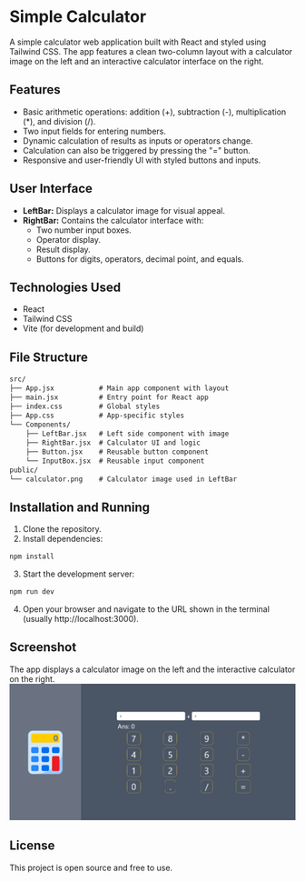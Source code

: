 # Simple Calculator

A simple calculator web application built with React and styled using Tailwind CSS. The app features a clean two-column layout with a calculator image on the left and an interactive calculator interface on the right.

## Features

- Basic arithmetic operations: addition (+), subtraction (-), multiplication (*), and division (/).
- Two input fields for entering numbers.
- Dynamic calculation of results as inputs or operators change.
- Calculation can also be triggered by pressing the "=" button.
- Responsive and user-friendly UI with styled buttons and inputs.

## User Interface

- **LeftBar:** Displays a calculator image for visual appeal.
- **RightBar:** Contains the calculator interface with:
  - Two number input boxes.
  - Operator display.
  - Result display.
  - Buttons for digits, operators, decimal point, and equals.

## Technologies Used

- React
- Tailwind CSS
- Vite (for development and build)

## File Structure

```
src/
├── App.jsx           # Main app component with layout
├── main.jsx          # Entry point for React app
├── index.css         # Global styles
├── App.css           # App-specific styles
└── Components/
    ├── LeftBar.jsx   # Left side component with image
    ├── RightBar.jsx  # Calculator UI and logic
    ├── Button.jsx    # Reusable button component
    └── InputBox.jsx  # Reusable input component
public/
└── calculator.png    # Calculator image used in LeftBar
```

## Installation and Running

1. Clone the repository.
2. Install dependencies:

```bash
npm install
```

3. Start the development server:

```bash
npm run dev
```

4. Open your browser and navigate to the URL shown in the terminal (usually http://localhost:3000).

## Screenshot

The app displays a calculator image on the left and the interactive calculator on the right.
![alt text](image.png)

## License

This project is open source and free to use.

